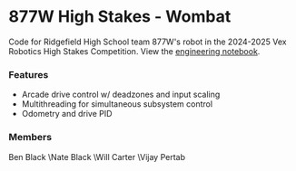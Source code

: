 # 877W High Stakes - Wombat
Code for Ridgefield High School team 877W's robot in the 2024-2025 Vex Robotics High Stakes Competition.
View the [engineering notebook](https://docs.google.com/presentation/d/1gjdb9jKGVN7LwCEG0gS7LXz1bB54daGa5yYWtdU0KSk/edit?usp=sharing).

### Features
- Arcade drive control w/ deadzones and input scaling
- Multithreading for simultaneous subsystem control
- Odometry and drive PID

### Members
Ben Black
\Nate Black
\Will Carter
\Vijay Pertab
